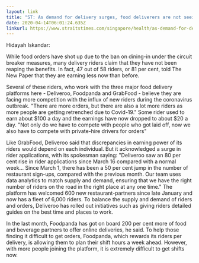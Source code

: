 ```yaml
---
layout: link
title: "ST: As demand for delivery surges, food deliverers are not seeing returns"
date: 2020-04-14T06:01:24.635Z
linkurl: https://www.straitstimes.com/singapore/health/as-demand-for-delivery-surges-food-deliverers-are-not-seeing-returns
---
```

Hidayah Iskandar:

While food orders have shot up due to the ban on dining-in under the circuit breaker measures, many delivery riders claim that they have not been reaping the benefits. In fact, 47 out of 58 riders, or 81 per cent, told The New Paper that they are earning less now than before. 

Several of these riders, who work with the three major food delivery platforms here - Deliveroo, Foodpanda and GrabFood - believe they are facing more competition with the influx of new riders during the coronavirus outbreak. "There are more orders, but there are also a lot more riders as more people are getting retrenched due to Covid-19." Some rider  used to earn about $100 a day and the earnings have now dropped to about $20 a day. "Not only do we have to compete with people who got laid off, now we also have to compete with private-hire drivers for orders" 

Like GrabFood, Deliveroo said that discrepancies in earning power of its riders would depend on each individual. But it acknowledged a surge in rider applications, with its spokesman saying: "Deliveroo saw an 80 per cent rise in rider applications since March 16 compared with a normal week... Since March 1, there has been a 50 per cent jump in the number of restaurant sign-ups, compared with the previous month. Our team uses data analytics to match supply and demand, ensuring that we have the right number of riders on the road in the right place at any one time." The platform has welcomed 600 new restaurant-partners since late January and now has a fleet of 6,000 riders. To balance the supply and demand of riders and orders, Deliveroo has rolled out initiatives such as giving riders detailed guides on the best time and places to work.

In the last month, Foodpanda has got on board 200 per cent more of food and beverage partners to offer online deliveries, he said. To help those finding it difficult to get orders, Foodpanda, which rewards its riders per delivery, is allowing them to plan their shift hours a week ahead. However, with more people joining the platform, it is extremely difficult to get shifts now. 